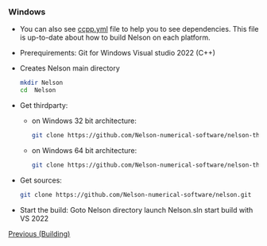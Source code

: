 ### Windows

- You can also see [ccpp.yml](https://github.com/Nelson-numerical-software/nelson/blob/master/.github/workflows/ccpp.yml) file to help you to see dependencies. This file is up-to-date about how to build Nelson on each platform.

- Prerequirements:
  Git for Windows
  Visual studio 2022 (C++)

- Creates Nelson main directory
  ```bash
  mkdir Nelson
  cd  Nelson
  ```
- Get thirdparty:
  - on Windows 32 bit architecture:
    ```bash
    git clone https://github.com/Nelson-numerical-software/nelson-thirdparty-win32.git
    ```
  - on Windows 64 bit architecture:
    ```bash
    git clone https://github.com/Nelson-numerical-software/nelson-thirdparty-x64.git
    ```
- Get sources:
  ```bash
  git clone https://github.com/Nelson-numerical-software/nelson.git
  ```
- Start the build:
  Goto Nelson directory
  launch Nelson.sln
  start build with VS 2022

[Previous (Building)](BUILDING.md)
